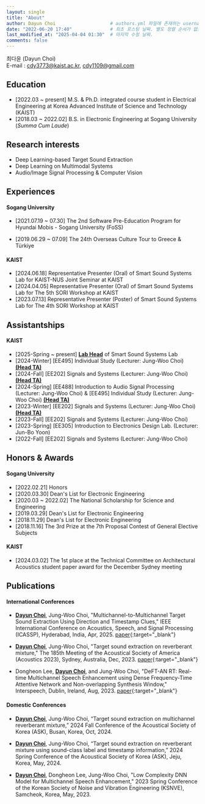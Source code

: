 ```yaml
---
layout: single
title: "About"
author: Dayun Choi                    # authors.yml 파일에 존재하는 username 값
date: "2022-06-20 17:40"              # 최초 포스팅 날짜. 별도 정렬 순서가 없으면 이 값으로 정렬됨. 파일명에 기록되어있다면 생략 가능.
last_modified_at: "2025-04-04 01:30"  # 마지막 수정 날짜.
comments: false
---
```


최다윤 (Dayun Choi)  
E-mail : cdy3773@kaist.ac.kr, cdy1109@gmail.com


## Education
- \[2022.03 ~ present\]  M.S. & Ph.D. integrated course student in Electrical Engineering at Korea Advanced Institute of Science and Technology (KAIST)
- \[2018.03 ~ 2022.02\]  B.S. in Electronic Engineering at Sogang University (_Summa Cum Laude_)
<!-- - \[2014.03 ~ 2017.02\]  Sewon Highschool -->


## Research interests
- Deep Learning-based Target Sound Extraction
- Deep Learning on Multimodal Systems
- Audio/Image Signal Processing & Computer Vision


## Experiences
#### Sogang University
- \[2021.07.19 ~ 07.30\]  The 2nd Software Pre-Education Program for Hyundai Mobis - Sogang University (FoSS)
<!-- [link](https://jewel-emmental-07f.notion.site/FoSS-2-SW-1550c601fff34920a9844514472474d0){:target="_blank"} -->
- \[2019.06.29 ~ 07.09\]  The 24th Overseas Culture Tour to Greece & Türkiye

#### KAIST
- \[2024.06.18\]  Representative Presenter (Oral) of Smart Sound Systems Lab for KAIST-NUS Joint Seminar at KAIST
- \[2024.04.05\]  Representative Presenter (Oral) of Smart Sound Systems Lab for The 5th SORI Workshop at KAIST
- \[2023.07.13\]  Representative Presenter (Poster) of Smart Sound Systems Lab for The 4th SORI Workshop at KAIST


## Assistantships
#### KAIST
- \[2025-Spring ~ present\]  **<U>Lab Head</U>** of Smart Sound Systems Lab
- \[2024-Winter\]  \[EE495\] Individual Study (Lecturer: Jung-Woo Choi) **<U>(Head TA)</U>**
- \[2024-Fall\]  \[EE202\] Signals and Systems (Lecturer: Jung-Woo Choi) **<U>(Head TA)</U>**
- \[2024-Spring\]  \[EE488\] Introduction to Audio Signal Processing (Lecturer: Jung-Woo Choi) & \[EE495\] Individual Study (Lecturer: Jung-Woo Choi) **<U>(Head TA)</U>**
- \[2023-Winter\]  \[EE202\] Signals and Systems (Lecturer: Jung-Woo Choi) **<U>(Head TA)</U>**
- \[2023-Fall\]  \[EE202\] Signals and Systems (Lecturer: Jung-Woo Choi)
- \[2023-Spring\]  \[EE305\] Introduction to Electronics Design Lab. (Lecturer: Jun-Bo Yoon)
- \[2022-Fall\]  \[EE202\] Signals and Systems (Lecturer: Jung-Woo Choi)


## Honors & Awards
#### Sogang University
- \[2022.02.21\]  Honors
- \[2020.03.30\]  Dean's List for Electronic Engineering
- \[2020.03 ~ 2022.02\]  The National Scholarship for Science and Engineering
- \[2019.03.29\]  Dean's List for Electronic Engineering
- \[2018.11.29\]  Dean's List for Electronic Engineering
- \[2018.11.16\]  The 3rd Prize at the 7th Proposal Contest of General Elective Subjects
<!-- [link](http://wholeperson.sogang.ac.kr/front/boardlist.do?bbsconfig=1){:target="_blank"} -->

#### KAIST
- \[2024.03.02\]  The 1st place at the Technical Committee on Architectural Acoustics student paper award for the December Sydney meeting


## Publications
#### International Conferences
- **<U>Dayun Choi</U>**, Jung-Woo Choi, "Multichannel-to-Multichannel Target Sound Extraction Using Direction and Timestamp Clues," IEEE International Conference on Acoustics, Speech, and Signal Processing (ICASSP), Hyderabad, India, Apr, 2025. [paper](https://ieeexplore.ieee.org/abstract/document/10890145){:target="_blank"}

- **<U>Dayun Choi</U>**, Jung-Woo Choi, "Target sound extraction on reverberant mixture," The 185th Meeting of the Acoustical Society of America (Acoustics 2023), Sydney, Australia, Dec, 2023. [paper](https://doi.org/10.1121/10.0023494){:target="_blank"}

- Dongheon Lee, **<U>Dayun Choi</U>**, and Jung-Woo Choi, "DeFT-AN RT: Real-time Multichannel Speech Enhancement using Dense Frequency-Time Attentive Network and Non-overlapping Synthesis Window," Interspeech, Dublin, Ireland, Aug, 2023. [paper](https://web.archive.org/web/20240128020151id_/https://www.isca-archive.org/interspeech_2023/lee23j_interspeech.pdf){:target="_blank"}

#### Domestic Conferences
- **<U>Dayun Choi</U>**, Jung-Woo Choi, “Target sound extraction on multichannel reverberant mixture,” 2024 Fall Conference of the Acoustical Society of Korea (ASK), Busan, Korea, Oct, 2024.
<!-- [link](https://www.ask.or.kr/){:target="_blank"} -->

- **<U>Dayun Choi</U>**, Jung-Woo Choi, “Target sound extraction on reverberant mixture using sound-class label and timestamp information,” 2024 Spring Conference of the Acoustical Society of Korea (ASK), Jeju, Korea, May, 2024.
<!-- [link](https://www.ask.or.kr/){:target="_blank"} -->

- **<U>Dayun Choi</U>**, Dongheon Lee, Jung-Woo Choi, "Low Complexity DNN Model for Multichannel Speech Enhancement," 2023 Spring Conference of the Korean Society of Noise and Vibration Engineering (KSNVE), Samcheok, Korea, May, 2023.
<!-- [link](https://conf.ksnve.or.kr/2023s/){:target="_blank"} -->